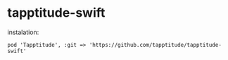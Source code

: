# tapptitude-swift

instalation:

`pod 'Tapptitude', :git => 'https://github.com/tapptitude/tapptitude-swift'`
